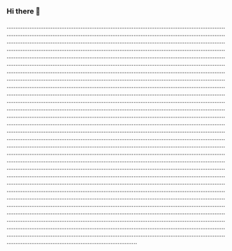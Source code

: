 ### Hi there 👋

......................................................................................................................................................................................................................................................................................................................................................................................................................................................................................................................................................................................................................................................................................................................................................................................................................................................................................................................................................................................................................................................................................................................................................................................................................................................................................................................................................................................................................................................................................................................................................................................................................................................................................................................................................................................................................................................................................................................................................................................................................................................................................................................................................................................................................................................................................................................................................................................................................................................................................................................................................................................................................................................................................................................................................................................................................................................................................................................................................................................................................................................................................................................................................................................................................................................................................................................................................................................................................................................................................................................................................................................................................................................................................................................................................................................................................
